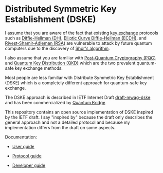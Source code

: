 # Distributed Symmetric Key Establishment (DSKE)

I assume that you are aware of the fact that existing
[key exchange](https://en.wikipedia.org/wiki/Key_exchange)
protocols such as
[Diffie-Hellman (DH)](https://en.wikipedia.org/wiki/Diffie%E2%80%93Hellman_key_exchange),
[Elliptic Curve Diffie-Hellman (ECDH)](https://en.wikipedia.org/wiki/Elliptic-curve_Diffie%E2%80%93Hellman),
and
[Rivest-Shamir-Adleman (RSA)](https://en.wikipedia.org/wiki/RSA_cryptosystem)
are vulnerable to attack by future quantum computers due to the discovery of
[Shor's algorithm](https://en.wikipedia.org/wiki/Shor%27s_algorithm).

I also assume that you are familiar with
[Post-Quantum Cryptography (PQC)](https://en.wikipedia.org/wiki/Post-quantum_cryptography)
and
[Quantum Key Distribution (QKD)](https://en.wikipedia.org/wiki/Quantum_key_distribution)
which are the two prevalent quantum-safe key exchange methods.

Most people are less familiar with Distribute Symmetric Key Establishment (DSKE) which is a
completely different approach for quantum-safe key exchange.

The DSKE approach is described in IETF Internet Draft
[draft-mwag-dske](https://datatracker.ietf.org/doc/draft-mwag-dske/)
and has been commercialized by
[Quantum Bridge](https://qubridge.io/).

This repository contains an open source implementation of DSKE inspired by the IETF draft.
I say "inspired by" because the draft only describes the general approach and not a detailed
protocol and because my implementation differs from the draft on some aspects.

Documentation:

* [User guide](/docs/user-guide.md)

* [Protocol guide](/docs/protocol-guide.md)

* [Developer guide](/docs/developer-guide.md)

